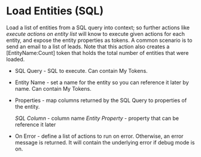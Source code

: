 # Load Entities (SQL)

Load a list of entities from a SQL query into context; so further actions like *execute actions on entity list* will know to execute given actions for each entity, and expose the entity properties as tokens. A common scenario is to send an email to a list of leads. Note that this action also creates a [EntityName:Count] token that holds the total number of entities that were loaded.

* SQL Query - SQL to execute. Can contain My Tokens.
* Entity Name - set a name for the entity so you can reference it later by name. Can contain My Tokens.
* Properties - map columns returned by the SQL Query to properties of the entity.

  *SQL Column* - column name
  *Entity Property* - property that can be reference it later

*  On Error - define a list of actions to run on error. Otherwise, an error message is returned. It will contain the underlying error if debug mode is on. 